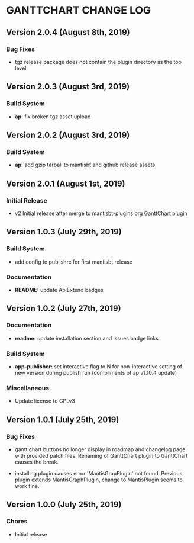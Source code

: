 # GANTTCHART CHANGE LOG

## Version 2.0.4 (August 8th, 2019)

### Bug Fixes

- tgz release package does not contain the plugin directory as the top level

## Version 2.0.3 (August 3rd, 2019)

### Build System

- **ap:** fix broken tgz asset upload

## Version 2.0.2 (August 3rd, 2019)

### Build System

- **ap:** add gzip tarball to mantisbt and github release assets

## Version 2.0.1 (August 1st, 2019)

### Initial Release

- v2 Initial release after merge to mantisbt-plugins org GanttChart plugin

## Version 1.0.3 (July 29th, 2019)

### Build System

- add config to publishrc for first mantisbt release

### Documentation

- **README:** update ApiExtend badges

## Version 1.0.2 (July 27th, 2019)

### Documentation

- **readme:** update installation section and issues badge links

### Build System

- **app-publisher:** set interactive flag to N for non-interactive setting of new version during publish run (compliments of ap v1.10.4 update)

### Miscellaneous

- Update license to GPLv3

## Version 1.0.1 (July 25th, 2019)

### Bug Fixes

- gantt chart buttons no longer display in roadmap and changelog page with provided patch files.  Renaming of GanttChart plugin to GanttChart causes the break.

- installing plugin causes error 'MantisGrapPlugin' not found.  Previous plugin extends MantisGraphPlugin, change to MantisPlugin seems to work fine.

## Version 1.0.0 (July 25th, 2019)

### Chores

- Initial release

